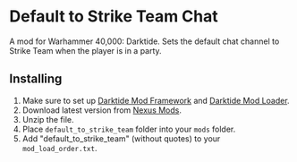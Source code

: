 # Default to Strike Team Chat
A mod for Warhammer 40,000: Darktide. Sets the default chat channel to Strike Team when the player is in a party.

## Installing
1. Make sure to set up [Darktide Mod Framework](https://www.nexusmods.com/warhammer40kdarktide/mods/8) and [Darktide Mod Loader](https://www.nexusmods.com/warhammer40kdarktide/mods/19).
2. Download latest version from [Nexus Mods](https://www.nexusmods.com/warhammer40kdarktide/mods/379).
3. Unzip the file.
4. Place `default_to_strike_team` folder into your `mods` folder.
5. Add "default_to_strike_team" (without quotes) to your `mod_load_order.txt`.
